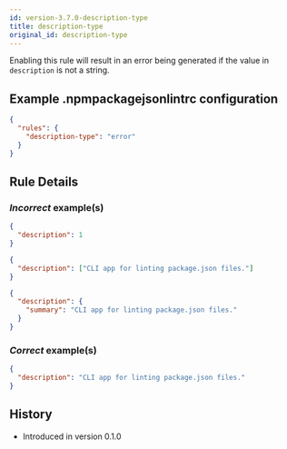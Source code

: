 ```yaml
---
id: version-3.7.0-description-type
title: description-type
original_id: description-type
---
```


Enabling this rule will result in an error being generated if the value in `description` is not a string.

## Example .npmpackagejsonlintrc configuration

```json
{
  "rules": {
    "description-type": "error"
  }
}
```

## Rule Details

### *Incorrect* example(s)

```json
{
  "description": 1
}
```

```json
{
  "description": ["CLI app for linting package.json files."]
}
```

```json
{
  "description": {
    "summary": "CLI app for linting package.json files."
  }
}
```

### *Correct* example(s)

```json
{
  "description": "CLI app for linting package.json files."
}
```

## History

* Introduced in version 0.1.0
